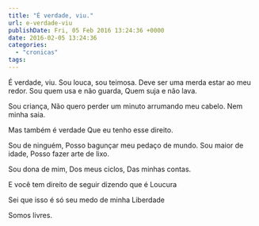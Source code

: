 ```yaml
---
title: "É verdade, viu."
url: e-verdade-viu
publishDate: Fri, 05 Feb 2016 13:24:36 +0000
date: 2016-02-05 13:24:36
categories: 
  - "cronicas"
tags: 
---
```

É verdade, viu.
Sou louca, sou teimosa.
Deve ser uma merda estar ao meu redor.
Sou quem usa e não guarda,
Quem suja e não lava.<!--more-->

Sou criança,
Não quero perder um minuto arrumando meu cabelo.
Nem minha saia.

Mas também é verdade
Que eu tenho esse direito.

Sou de ninguém,
Posso bagunçar meu pedaço de mundo.
Sou maior de idade,
Posso fazer arte de lixo.

Sou dona de mim,
Dos meus ciclos,
Das minhas contas.

E você tem direito de seguir dizendo que é
Loucura

Sei que isso é só seu medo de minha
Liberdade

Somos livres.
